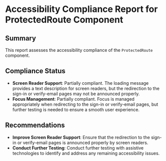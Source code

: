 # Accessibility Compliance Report for ProtectedRoute Component

## Summary

This report assesses the accessibility compliance of the `ProtectedRoute` component.

## Compliance Status

-   **Screen Reader Support**: Partially compliant. The loading message provides a text description for screen readers, but the redirection to the sign-in or verify-email pages may not be announced properly.
-   **Focus Management**: Partially compliant. Focus is managed appropriately when redirecting to the sign-in or verify-email pages, but further testing is needed to ensure a smooth user experience.

## Recommendations

-   **Improve Screen Reader Support**: Ensure that the redirection to the sign-in or verify-email pages is announced properly by screen readers.
-   **Conduct Further Testing**: Conduct further testing with assistive technologies to identify and address any remaining accessibility issues.
